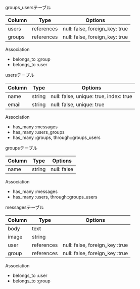 groups_usersテーブル

|Column|Type|Options|
|------|----|-------|
|users|references|null: false, foreign_key: true|
|groups|references|null: false, foreign_key: true|

Association
- belongs_to :group
- belongs_to :user


usersテーブル

|Column|Type|Options|
|------|----|-------|
|name|string|null: false, unique: true, index: true|
|email|string|null: false, unique: true|

Association
- has_many :messages
- has_many :users_groups
- has_many :groups, through::groups_users


groupsテーブル

|Column|Type|Options|
|------|----|-------|
|name|string|null: false|

Association
- has_many :messages
- has_many :users, through::groups_users


messagesテーブル

|Column|Type|Options|
|------|----|-------|
|body|text||
|image|string||
|user|references|null: false, foreign_key :true|
|group|references|null: false, foreign_key :true|


Association
- belongs_to :user
- belongs_to :group
